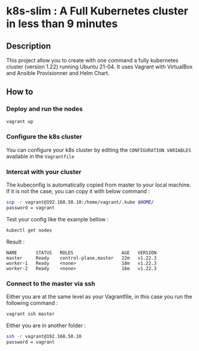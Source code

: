 # k8s-slim : A Full Kubernetes cluster in less than 9 minutes

## Description

This project allow you to create with one command a fully kubernetes cluster (version 1.22) running Ubuntu 21-04.
It uses Vagrant with VirtualBox and Ansible Provisionner and Helm Chart.


## How to

### Deploy and run the nodes

```sh
vagrant up
```

### Configure the k8s cluster

You can configure your k8s cluster by editing the `CONFIGURATION VARIABLES` available in the `Vagrantfile`

### Intercat with your cluster

The kubeconfig is automatically copied from master to your local machine.
If it is not the case, you can copy it with below command : 

```sh
scp -r vagrant@192.168.50.10:/home/vagrant/.kube $HOME/
password = vagrant
```

Test your config like the example bellow :

```sh
kubectl get nodes
```

Result : 

```
NAME       STATUS   ROLES                  AGE   VERSION
master     Ready    control-plane,master   22m   v1.22.3
worker-1   Ready    <none>                 18m   v1.22.3
worker-2   Ready    <none>                 16m   v1.22.3
```

### Connect to the master via ssh

Either you are at the same level as your Vagrantfile, in this case you run the following command :

```sh
vagrant ssh master
```

Either you are in another folder :

```sh
ssh -r vagrant@192.168.50.10
password = vagrant
```
